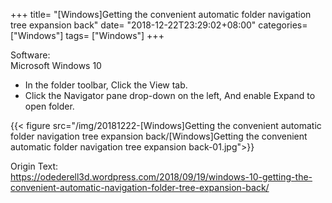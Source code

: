 +++
title= "[Windows]Getting the convenient automatic folder navigation tree expansion back"
date= "2018-12-22T23:29:02+08:00"
categories= ["Windows"]
tags= ["Windows"]
+++

Software:  
Microsoft Windows 10

+ In the folder toolbar, Click the View tab.
+ Click the Navigator pane drop-down on the left, And enable Expand to open folder.

{{< figure src="/img/20181222-[Windows]Getting the convenient automatic folder navigation tree expansion back/[Windows]Getting the convenient automatic folder navigation tree expansion back-01.jpg">}}

Origin Text:  
https://odederell3d.wordpress.com/2018/09/19/windows-10-getting-the-convenient-automatic-navigation-folder-tree-expansion-back/

